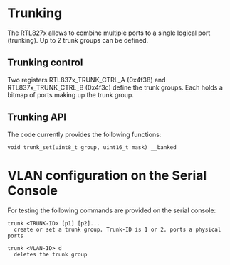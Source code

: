 # Trunking

The RTL827x allows to combine multiple ports to a single logical port
(trunking). Up to 2 trunk groups can be defined.

## Trunking control
Two registers RTL837x_TRUNK_CTRL_A (0x4f38) and RTL837x_TRUNK_CTRL_B (0x4f3c)
define the trunk groups. Each holds a bitmap of ports making up the trunk
group.  

## Trunking API
The code currently provides the following functions:
```
void trunk_set(uint8_t group, uint16_t mask) __banked
```

# VLAN configuration on the Serial Console
For testing the following commands are provided on the serial console:
```
trunk <TRUNK-ID> [p1] [p2]...
  create or set a trunk group. Trunk-ID is 1 or 2. ports a physical ports

trunk <VLAN-ID> d
  deletes the trunk group
```
